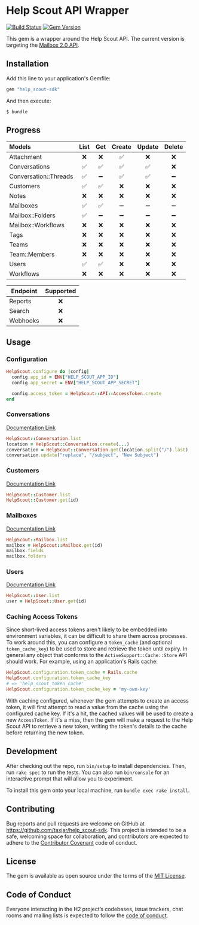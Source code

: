 # Help Scout API Wrapper

[![Build Status](https://travis-ci.org/taxjar/help_scout-sdk.svg?branch=master)](https://travis-ci.org/taxjar/help_scout-sdk)
[![Gem Version](https://badge.fury.io/rb/help_scout-sdk.svg)](https://badge.fury.io/rb/help_scout-sdk)

This gem is a wrapper around the Help Scout API. The current version is targeting the [Mailbox 2.0 API](https://developer.helpscout.com/mailbox-api/).

## Installation

Add this line to your application's Gemfile:

```ruby
gem "help_scout-sdk"
```

And then execute:

    $ bundle

## Progress

| Models                     | List | Get  | Create  | Update | Delete  |
| :------------------------- | :--: | :--: | :-----: | :----: | :-----: |
| Attachment                 |   ❌  |  ❌  |    ✅   |    ❌   |    ❌   |
| Conversations              |   ✅  |  ✅  |    ✅   |    ✅   |    ❌   |
| Conversation::Threads      |   ✅  |  ➖  |    ✅   |    ✅   |    ➖   |
| Customers                  |   ✅  |  ✅  |    ❌   |    ❌   |    ❌   |
| Notes                      |   ❌  |  ❌  |    ❌   |    ❌   |    ❌   |
| Mailboxes                  |   ✅  |  ✅  |    ➖   |    ➖   |    ➖   |
| Mailbox::Folders           |   ✅  |  ➖  |    ➖   |    ➖   |    ➖   |
| Mailbox::Workflows         |   ❌  |  ❌  |    ❌   |    ❌   |    ❌   |
| Tags                       |   ❌  |  ❌  |    ❌   |    ❌   |    ❌   |
| Teams                      |   ❌  |  ❌  |    ❌   |    ❌   |    ❌   |
| Team::Members              |   ❌  |  ❌  |    ❌   |    ❌   |    ❌   |
| Users                      |   ✅  |  ✅  |    ❌   |    ❌   |    ❌   |
| Workflows                  |   ❌  |  ❌  |    ❌   |    ❌   |    ❌   |

| Endpoint | Supported |
| -------- | :-------: |
| Reports  |     ❌     |
| Search   |     ❌     |
| Webhooks |     ❌     |

## Usage

### Configuration

```ruby
HelpScout.configure do |config|
  config.app_id = ENV["HELP_SCOUT_APP_ID"]
  config.app_secret = ENV["HELP_SCOUT_APP_SECRET"]

  config.access_token = HelpScout::API::AccessToken.create
end
```

### Conversations

[Documentation Link](https://developer.helpscout.com/mailbox-api/endpoints/conversations/list/)

```ruby
HelpScout::Conversation.list
location = HelpScout::Conversation.create(...)
conversation = HelpScout::Conversation.get(location.split("/").last)
conversation.update("replace", "/subject", "New Subject")
```

### Customers

[Documentation Link](https://developer.helpscout.com/mailbox-api/endpoints/customers/list/)

```ruby
HelpScout::Customer.list
HelpScout::Customer.get(id)
```

### Mailboxes

[Documentation Link](https://developer.helpscout.com/mailbox-api/endpoints/mailboxes/list/)

```ruby
HelpScout::Mailbox.list
mailbox = HelpScout::Mailbox.get(id)
mailbox.fields
mailbox.folders
```

### Users

[Documentation Link](https://developer.helpscout.com/mailbox-api/endpoints/users/list/)

```ruby
HelpScout::User.list
user = HelpScout::User.get(id)
```

### Caching Access Tokens

Since short-lived access tokens aren't likely to be embedded into environment variables, it can be difficult to share them across processes. To work around this, you can configure a `token_cache` (and optional `token_cache_key`) to be used to store and retrieve the token until expiry. In general any object that conforms to the `ActiveSupport::Cache::Store` API should work. For example, using an application's Rails cache:

```ruby
HelpScout.configuration.token_cache = Rails.cache
HelpScout.configuration.token_cache_key
# => 'help_scout_token_cache'
HelpScout.configuration.token_cache_key = 'my-own-key'
```

With caching configured, whenever the gem attempts to create an access token, it will first attempt to read a value from the cache using the configured cache key. If it's a hit, the cached values will be used to create a new `AccessToken`. If it's a miss, then the gem will make a request to the Help Scout API to retrieve a new token, writing the token's details to the cache before returning the new token.

## Development

After checking out the repo, run `bin/setup` to install dependencies. Then, run `rake spec` to run the tests. You can also run `bin/console` for an interactive prompt that will allow you to experiment.

To install this gem onto your local machine, run `bundle exec rake install`.

## Contributing

Bug reports and pull requests are welcome on GitHub at https://github.com/taxjar/help_scout-sdk. This project is intended to be a safe, welcoming space for collaboration, and contributors are expected to adhere to the [Contributor Covenant](http://contributor-covenant.org) code of conduct.

## License

The gem is available as open source under the terms of the [MIT License](https://opensource.org/licenses/MIT).

## Code of Conduct

Everyone interacting in the H2 project’s codebases, issue trackers, chat rooms and mailing lists is expected to follow the [code of conduct](https://github.com/taxjar/help_scout-sdk/blob/master/CODE_OF_CONDUCT.md).
